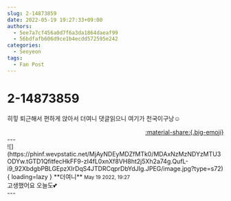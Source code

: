 ```yaml
---
slug: 2-14873859
date: 2022-05-19 19:27:33+09:00
authors:
  - 5ee7a7cf456a0d7f6a3da1864daeaf99
  - 56bdfafb606d9ce1b4ecdd572595e242
categories:
  - Seoyeon
tags:
  - Fan Post
---
```


# 2-14873859

<div class="post-container" markdown="1">
<div class="content-container md-sidebar__scrollwrap" markdown="1">

히힣 퇴근해서 편하게 앉아서 더여니 댓글읽으니 여기가 천국이구낭☺️

</div>
</div>

<div style="text-align: right;" markdown="1">
<a href="https://weverse.io/fromis9/fanpost/2-14873859" style="text-align: right;">:material-share:{.big-emoji}</a>
</div>
---

<div class="comments-container md-sidebar__scrollwrap" markdown="1">
<div class="comment" markdown="1">
<div class='id-container' markdown="1">
![](https://phinf.wevpstatic.net/MjAyNDEyMDZfMTk0/MDAxNzMzNDYzMTU3ODYw.tGTD1QfitfecHkFF9-zI4fL0xnXf8VH8ht2j5Xh2a74g.QufL-i9_92XbdgbPBLGEpzXIrDqS4JTDRCqprDbYdJIg.JPEG/image.jpg?type=s72){ loading=lazy }
**<span class="artist">더여니</span>** <small>May 19 2022, 19:27</small><br>
</div>
<div class='comment-body' markdown="1">
고생했어요 오늘도💕
</div>
</div>
</div>
---
